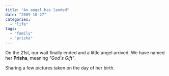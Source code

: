 ```yaml
---
title: "An angel has landed"
date: "2009-10-27"
categories: 
  - "life"
tags: 
  - "family"
  - "prisha"
---
```


On the 21st, our wait finally ended and a little angel arrived. We have named her **Prisha**, meaning _"God's Gift"_.

Sharing a few pictures taken on the day of her birth.
